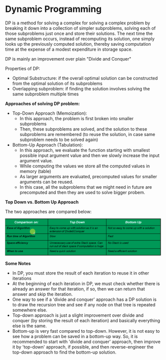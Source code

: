# Dynamic Programming

DP is a method for solving a complex for solving a complex problem by breaking it down into a collection of simpler subproblems, solving each of those subproblems just once and store their solutions. The next time the same subproblem occurs, instead of recomputing its solution, one simply looks up the previously computed solution, thereby saving computation time at the expense of a modest expenditure in storage space. 

DP is mainly an improvement over plain "Divide and Conquer"

Properties of DP:
  - Optimal Substructure: if the overall optimal solution can be constructed from the optimal solution of its subproblems
  - Overlapping subproblem: if finding the solution involves solving the same subproblem multiple times

**Approaches of solving DP problem:**
  - Top-Down Approach (Memoization):
    * In this approach, the problem is first broken into smaller subproblems
    * Then, these subproblems are solved, and the solution to these subproblems are remembered (to reuse the solution, in case same subproblem needs to be solved again)
  - Bottom-Up Approach (Tabulation):
    * In this approach, we evaluate the function starting with smallest possible input argument value and then we slowly increase the input argument value.
    * While computing the values we store all the computed values in memory (table)
    * As larger arguments are evaluated, precomputed values for smaller arguments can be reused. 
    * In this case, all the subproblems that we might need in future are precomputed and then they are used to solve bigger probem. 

**Top Down vs. Bottom Up Approach**

The two approaches are compared below:

![Top Down vs. Bottom Up Approach](DP-BUvsTD.png)



**Some Notes**
  - In DP, you must store the result of each iteration to reuse it in other iterations
  - At the beginning of each iteration in DP, we must check whether there is already an answer for that iteration, if so, then we can return that answer and skip the iteration.
  - One way to see if a 'divide and conquer' approach has a DP solution is to draw the recursion tree and see if any node on that tree is repeated somewhere else. 
  - Top-down approach is just a slight improvement over divide and conquer (by storing the result of each iteration) and basically everything else is the same. 
  - Bottom-up is very fast compared to top-down. However, it is not easy to see how a problem can be saved in a bottom-up way. So, it is recommended to start with 'divide and conquer' approach, then improve it by 'top-down' approach, if possible, and then reverse-engineer the top-down approach to find the bottom-up solution. 




